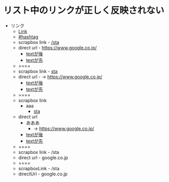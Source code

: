 # リスト中のリンクが正しく反映されない
- リンク
    - [Link](link.md)
    - [#hashtag](hashtag.md)
    - scrapbox link
 	      - [/sta](https://scrapbox.io/sta)
    - direct url
 		    - https://www.google.co.jp/
        - [textが後](https://scrapbox.io/sta/)
        - [textが先](https://scrapbox.io/sta/)
    - ====
    - scrapbox link
 	      - [sta](https://scrapbox.io/sta)
    - direct url
 		    - → https://www.google.co.jp/
        - [textが後](https://scrapbox.io/sta/)
        - [textが先](https://scrapbox.io/sta/)
    - ====
    - scrapbox link
        - aaa
 	      - [sta](https://scrapbox.io/sta)
    - direct url
        - あああ
 		    - → https://www.google.co.jp/
        - [textが後](https://scrapbox.io/sta/)
        - [textが先](https://scrapbox.io/sta/)
    - ====
    - scrapbox link
 	      - /sta
    - direct url
 		    - google.co.jp
    - ====
    - scrapboxLink
 	      - /sta
    - directUrl
 		    - google.co.jp

